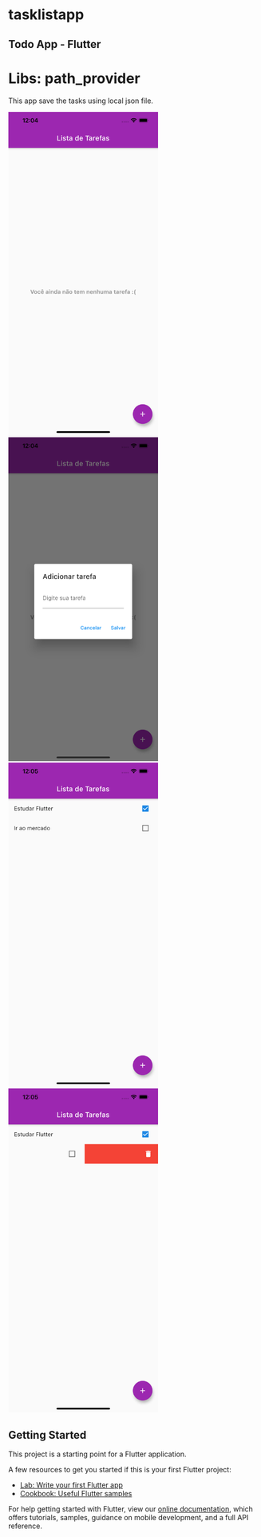 # tasklistapp

## Todo App - Flutter

# Libs: path_provider

This app save the tasks using local json file.

<img src="https://github.com/renamcomn/TaskList/blob/master/assets/prints/home.png" width="300"></img>
<img src="https://github.com/renamcomn/TaskList/blob/master/assets/prints/add.png" width="300"></img>
<img src="https://github.com/renamcomn/TaskList/blob/master/assets/prints/list.png" width="300"></img>
<img src="https://github.com/renamcomn/TaskList/blob/master/assets/prints/remove.png" width="300"></img>

## Getting Started

This project is a starting point for a Flutter application.

A few resources to get you started if this is your first Flutter project:

- [Lab: Write your first Flutter app](https://flutter.dev/docs/get-started/codelab)
- [Cookbook: Useful Flutter samples](https://flutter.dev/docs/cookbook)

For help getting started with Flutter, view our
[online documentation](https://flutter.dev/docs), which offers tutorials,
samples, guidance on mobile development, and a full API reference.
